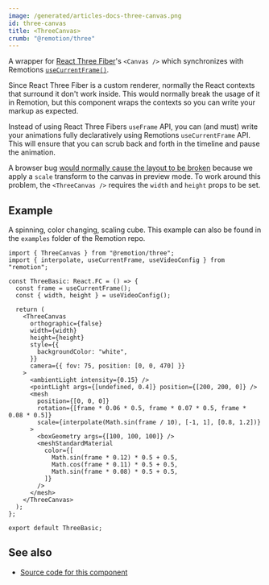 ```yaml
---
image: /generated/articles-docs-three-canvas.png
id: three-canvas
title: <ThreeCanvas>
crumb: "@remotion/three"
---
```


A wrapper for [React Three Fiber](https://github.com/pmndrs/react-three-fiber)'s `<Canvas />` which synchronizes with Remotions [`useCurrentFrame()`](/docs/use-current-frame).

Since React Three Fiber is a custom renderer, normally the React contexts that surround it don't work inside. This would normally break the usage of it in Remotion, but this component wraps the contexts so you can write your markup as expected.

Instead of using React Three Fibers `useFrame` API, you can (and must) write your animations fully declaratively using Remotions `useCurrentFrame` API. This will ensure that you can scrub back and forth in the timeline and pause the animation.

A browser bug [would normally cause the layout to be broken](https://github.com/pmndrs/react-three-fiber/issues/1394) because we apply a `scale` transform to the canvas in preview mode. To work around this problem, the `<ThreeCanvas />` requires the `width` and `height` props to be set.

## Example

A spinning, color changing, scaling cube. This example can also be found in the `examples` folder of the Remotion repo.

```tsx twoslash
import { ThreeCanvas } from "@remotion/three";
import { interpolate, useCurrentFrame, useVideoConfig } from "remotion";

const ThreeBasic: React.FC = () => {
  const frame = useCurrentFrame();
  const { width, height } = useVideoConfig();

  return (
    <ThreeCanvas
      orthographic={false}
      width={width}
      height={height}
      style={{
        backgroundColor: "white",
      }}
      camera={{ fov: 75, position: [0, 0, 470] }}
    >
      <ambientLight intensity={0.15} />
      <pointLight args={[undefined, 0.4]} position={[200, 200, 0]} />
      <mesh
        position={[0, 0, 0]}
        rotation={[frame * 0.06 * 0.5, frame * 0.07 * 0.5, frame * 0.08 * 0.5]}
        scale={interpolate(Math.sin(frame / 10), [-1, 1], [0.8, 1.2])}
      >
        <boxGeometry args={[100, 100, 100]} />
        <meshStandardMaterial
          color={[
            Math.sin(frame * 0.12) * 0.5 + 0.5,
            Math.cos(frame * 0.11) * 0.5 + 0.5,
            Math.sin(frame * 0.08) * 0.5 + 0.5,
          ]}
        />
      </mesh>
    </ThreeCanvas>
  );
};

export default ThreeBasic;
```

## See also

- [Source code for this component](https://github.com/remotion-dev/remotion/blob/main/packages/three/src/ThreeCanvas.tsx)
